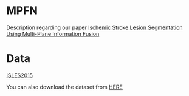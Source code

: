 # MPFN
Description regarding our paper [Ischemic Stroke Lesion Segmentation Using
Multi-Plane Information Fusion](https://ieeexplore.ieee.org/stamp/stamp.jsp?arnumber=9019873)

# Data
[ISLES2015](https://www.smir.ch/ISLES/Start2015)

You can also download the dataset from [HERE]()
